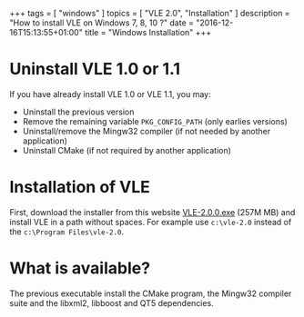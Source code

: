 +++
tags = [ "windows" ]
topics = [ "VLE 2.0", "Installation" ]
description = "How to install VLE on Windows 7, 8, 10 ?"
date = "2016-12-16T15:13:55+01:00"
title = "Windows Installation"
+++

# Uninstall VLE 1.0 or 1.1

If you have already install VLE 1.0 or VLE 1.1, you may:

* Uninstall the previous version
* Remove the remaining variable `PKG_CONFIG_PATH` (only earlies versions)
* Uninstall/remove the Mingw32 compiler (if not needed by another application)
* Uninstall CMake (if not required by another application)

# Installation of VLE

First, download the installer from this website
[VLE-2.0.0.exe](http://vle-project.org/pub/vle/2.0/2.0.0/Setup-VLE_2_0_0.exe)
(257M MB) and install VLE in a path without spaces. For example use
`c:\vle-2.0` instead of the `c:\Program Files\vle-2.0`.

# What is available?

The previous executable install the CMake program, the Mingw32 compiler suite
and the libxml2, libboost and QT5 dependencies.
